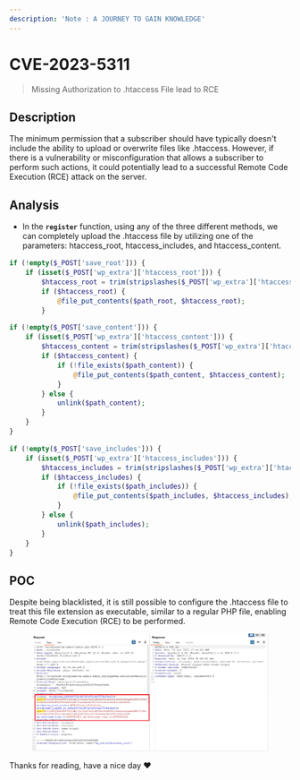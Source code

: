 ```yaml
---
description: 'Note : A JOURNEY TO GAIN KNOWLEDGE'
---
```


# CVE-2023-5311

> Missing Authorization to .htaccess File lead to RCE

## Description

The minimum permission that a subscriber should have typically doesn't include the ability to upload or overwrite files like .htaccess. However, if there is a vulnerability or misconfiguration that allows a subscriber to perform such actions, it could potentially lead to a successful Remote Code Execution (RCE) attack on the server.

## Analysis

* In the **`register`** function, using any of the three different methods, we can completely upload the .htaccess file by utilizing one of the parameters: htaccess\_root, htaccess\_includes, and htaccess\_content.

```php
if (!empty($_POST['save_root'])) {
    if (isset($_POST['wp_extra']['htaccess_root'])) {
        $htaccess_root = trim(stripslashes($_POST['wp_extra']['htaccess_root']));
        if ($htaccess_root) {
            @file_put_contents($path_root, $htaccess_root);
        } 
```

```php
if (!empty($_POST['save_content'])) {
    if (isset($_POST['wp_extra']['htaccess_content'])) {
        $htaccess_content = trim(stripslashes($_POST['wp_extra']['htaccess_content']));
        if ($htaccess_content) {
            if (!file_exists($path_content)) {
                @file_put_contents($path_content, $htaccess_content);
            }
        } else {
            unlink($path_content);
        }
    }
}
```

```php
if (!empty($_POST['save_includes'])) {
    if (isset($_POST['wp_extra']['htaccess_includes'])) {
        $htaccess_includes = trim(stripslashes($_POST['wp_extra']['htaccess_includes']));
        if ($htaccess_includes) {
            if (!file_exists($path_includes)) {
                @file_put_contents($path_includes, $htaccess_includes);
            }
        } else {
            unlink($path_includes);
        }
    }
}
```

## POC

Despite being blacklisted, it is still possible to configure the .htaccess file to treat this file extension as executable, similar to a regular PHP file, enabling Remote Code Execution (RCE) to be performed.

<figure><img src="../.gitbook/assets/image (1) (1).png" alt=""><figcaption></figcaption></figure>



Thanks for reading, have a nice day :heart:
